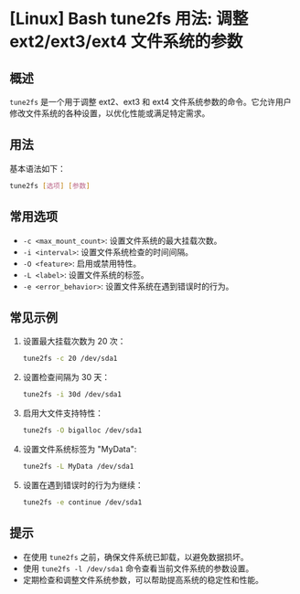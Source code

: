 # [Linux] Bash tune2fs 用法: 调整 ext2/ext3/ext4 文件系统的参数

## 概述
`tune2fs` 是一个用于调整 ext2、ext3 和 ext4 文件系统参数的命令。它允许用户修改文件系统的各种设置，以优化性能或满足特定需求。

## 用法
基本语法如下：
```bash
tune2fs [选项] [参数]
```

## 常用选项
- `-c <max_mount_count>`: 设置文件系统的最大挂载次数。
- `-i <interval>`: 设置文件系统检查的时间间隔。
- `-O <feature>`: 启用或禁用特性。
- `-L <label>`: 设置文件系统的标签。
- `-e <error_behavior>`: 设置文件系统在遇到错误时的行为。

## 常见示例
1. 设置最大挂载次数为 20 次：
   ```bash
   tune2fs -c 20 /dev/sda1
   ```

2. 设置检查间隔为 30 天：
   ```bash
   tune2fs -i 30d /dev/sda1
   ```

3. 启用大文件支持特性：
   ```bash
   tune2fs -O bigalloc /dev/sda1
   ```

4. 设置文件系统标签为 "MyData":
   ```bash
   tune2fs -L MyData /dev/sda1
   ```

5. 设置在遇到错误时的行为为继续：
   ```bash
   tune2fs -e continue /dev/sda1
   ```

## 提示
- 在使用 `tune2fs` 之前，确保文件系统已卸载，以避免数据损坏。
- 使用 `tune2fs -l /dev/sda1` 命令查看当前文件系统的参数设置。
- 定期检查和调整文件系统参数，可以帮助提高系统的稳定性和性能。